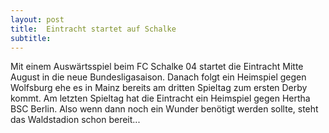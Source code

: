 ```yaml
---
layout: post
title:  Eintracht startet auf Schalke
subtitle:  
---
```


Mit einem Auswärtsspiel beim FC Schalke 04 startet die Eintracht Mitte August in die neue Bundesligasaison. Danach folgt ein Heimspiel gegen Wolfsburg ehe es in Mainz bereits am dritten Spieltag zum ersten Derby kommt. Am letzten Spieltag hat die Eintracht ein Heimspiel gegen Hertha BSC Berlin. Also wenn dann noch ein Wunder benötigt werden sollte, steht das Waldstadion schon bereit...


